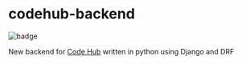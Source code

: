# codehub-backend
![badge](https://github.com/PaulKovalov/codehub-backend/workflows/Tests/badge.svg)


New backend for <a href="https://code-hub.org">Code Hub</a> written in python using Django and DRF
